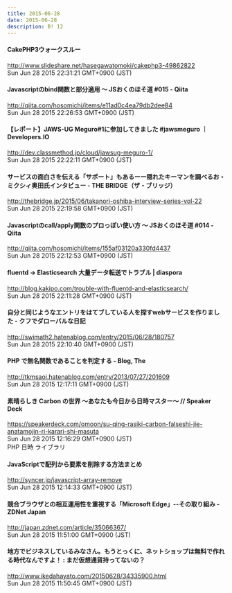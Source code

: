 ```yaml
---
title: 2015-06-28
date: 2015-06-28
description: B! 12
---
```


#### CakePHP3ウォークスルー
http://www.slideshare.net/hasegawatomoki/cakephp3-49862822<br>
Sun Jun 28 2015 22:31:21 GMT+0900 (JST)<br>


#### Javascriptのbind関数と部分適用 〜 JSおくのほそ道 #015 - Qiita
http://qiita.com/hosomichi/items/e11ad0c4ea79db2dee84<br>
Sun Jun 28 2015 22:26:53 GMT+0900 (JST)<br>


#### 【レポート】JAWS-UG Meguro#1に参加してきました #jawsmeguro ｜ Developers.IO
http://dev.classmethod.jp/cloud/jawsug-meguro-1/<br>
Sun Jun 28 2015 22:22:11 GMT+0900 (JST)<br>


#### サービスの面白さを伝える「サポート」もあるーー隠れたキーマンを調べるお・ミクシィ奥田氏インタビュー - THE BRIDGE（ザ・ブリッジ）
http://thebridge.jp/2015/06/takanori-oshiba-interview-series-vol-22<br>
Sun Jun 28 2015 22:19:58 GMT+0900 (JST)<br>


#### Javascriptのcall/apply関数のプロっぽい使い方 〜 JSおくのほそ道 #014 - Qiita
http://qiita.com/hosomichi/items/155af03120a330fd4437<br>
Sun Jun 28 2015 22:12:53 GMT+0900 (JST)<br>


#### fluentd -> Elasticsearch 大量データ転送でトラブル  | diaspora
http://blog.kakipo.com/trouble-with-fluentd-and-elasticsearch/<br>
Sun Jun 28 2015 22:11:28 GMT+0900 (JST)<br>


#### 自分と同じようなエントリをはてブしている人を探すwebサービスを作りました - クフでダローバルな日記
http://swimath2.hatenablog.com/entry/2015/06/28/180757<br>
Sun Jun 28 2015 22:10:40 GMT+0900 (JST)<br>


#### PHP で無名関数であることを判定する - Blog, The
http://tkmsaoi.hatenablog.com/entry/2013/07/27/201609<br>
Sun Jun 28 2015 12:17:11 GMT+0900 (JST)<br>


#### 素晴らしき Carbon の世界 〜あなたも今日から日時マスター〜 // Speaker Deck
https://speakerdeck.com/omoon/su-qing-rasiki-carbon-falseshi-jie-anatamojin-ri-karari-shi-masuta<br>
Sun Jun 28 2015 12:16:29 GMT+0900 (JST)<br>
PHP 日時 ライブラリ


#### JavaScriptで配列から要素を削除する方法まとめ
http://syncer.jp/javascript-array-remove<br>
Sun Jun 28 2015 12:14:33 GMT+0900 (JST)<br>


#### 競合ブラウザとの相互運用性を重視する「Microsoft Edge」--その取り組み - ZDNet Japan
http://japan.zdnet.com/article/35066367/<br>
Sun Jun 28 2015 11:51:00 GMT+0900 (JST)<br>


#### 地方でビジネスしているみなさん。もうとっくに、ネットショップは無料で作れる時代なんですよ！ : まだ仮想通貨持ってないの？
http://www.ikedahayato.com/20150628/34335900.html<br>
Sun Jun 28 2015 11:50:45 GMT+0900 (JST)<br>


